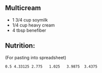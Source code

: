 Multicream
----------

* 1 3/4 cup soymilk
* 1/4 cup heavy cream
* 4 tbsp benefiber

## Nutrition:

(For pasting into spreadsheet)

    0.5	4.33125	2.775	1.025	3.9875	3.4375
